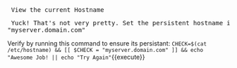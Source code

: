 <pre> View the current Hostname </pre>

<pre> Yuck! That's not very pretty. Set the persistent hostname in the system to 
"myserver.domain.com" </pre>

Verify by running this command to ensure its persistant: `CHECK=$(cat /etc/hostname) && [[ $CHECK = "myserver.domain.com" ]] && echo "Awesome Job! || echo "Try Again"`{{execute}}



